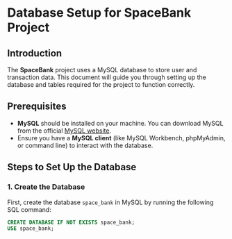 # Database Setup for SpaceBank Project

## Introduction

The **SpaceBank** project uses a MySQL database to store user and transaction data. This document will guide you through setting up the database and tables required for the project to function correctly.

## Prerequisites

- **MySQL** should be installed on your machine. You can download MySQL from the official [MySQL website](https://dev.mysql.com/downloads/installer/).
- Ensure you have a **MySQL client** (like MySQL Workbench, phpMyAdmin, or command line) to interact with the database.

## Steps to Set Up the Database

### 1. Create the Database

First, create the database `space_bank` in MySQL by running the following SQL command:

```sql
CREATE DATABASE IF NOT EXISTS space_bank;
USE space_bank;
